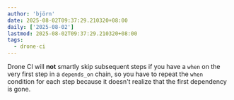 ```yaml
---
author: 'björn'
date: 2025-08-02T09:37:29.210320+08:00
daily: ['2025-08-02']
lastmod: 2025-08-02T09:37:29.210320+08:00
tags:
  - drone-ci
---
```

Drone CI will **not** smartly skip subsequent steps if you have a `when` on the very first step in a `depends_on` chain, so you have to repeat the `when` condition for each step because it doesn't realize that the first dependency is gone.
